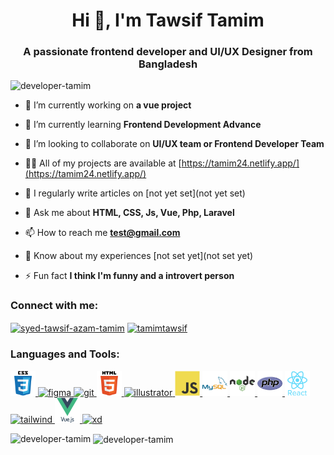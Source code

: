<h1 align="center">Hi 👋, I'm Tawsif Tamim</h1>
<h3 align="center">A passionate frontend developer and UI/UX Designer from Bangladesh</h3>

<p align="left"> <img src="https://komarev.com/ghpvc/?username=developer-tamim&label=Profile%20views&color=0e75b6&style=flat" alt="developer-tamim" /> </p>

- 🔭 I’m currently working on **a vue project**

- 🌱 I’m currently learning **Frontend Development Advance**

- 👯 I’m looking to collaborate on **UI/UX team or Frontend Developer Team**

- 👨‍💻 All of my projects are available at [https://tamim24.netlify.app/](https://tamim24.netlify.app/)

- 📝 I regularly write articles on [not yet set](not yet set)

- 💬 Ask me about **HTML, CSS, Js, Vue, Php, Laravel**

- 📫 How to reach me **test@gmail.com**

- 📄 Know about my experiences [not set yet](not set yet)

- ⚡ Fun fact **I think I'm funny and a introvert person**

<h3 align="left">Connect with me:</h3>
<p align="left">
<a href="https://linkedin.com/in/syed-tawsif-azam-tamim" target="blank"><img align="center" src="https://raw.githubusercontent.com/rahuldkjain/github-profile-readme-generator/master/src/images/icons/Social/linked-in-alt.svg" alt="syed-tawsif-azam-tamim" height="30" width="40" /></a>
<a href="https://instagram.com/tamimtawsif" target="blank"><img align="center" src="https://raw.githubusercontent.com/rahuldkjain/github-profile-readme-generator/master/src/images/icons/Social/instagram.svg" alt="tamimtawsif" height="30" width="40" /></a>
</p>

<h3 align="left">Languages and Tools:</h3>
<p align="left"> <a href="https://www.w3schools.com/css/" target="_blank" rel="noreferrer"> <img src="https://raw.githubusercontent.com/devicons/devicon/master/icons/css3/css3-original-wordmark.svg" alt="css3" width="40" height="40"/> </a> <a href="https://www.figma.com/" target="_blank" rel="noreferrer"> <img src="https://www.vectorlogo.zone/logos/figma/figma-icon.svg" alt="figma" width="40" height="40"/> </a> <a href="https://git-scm.com/" target="_blank" rel="noreferrer"> <img src="https://www.vectorlogo.zone/logos/git-scm/git-scm-icon.svg" alt="git" width="40" height="40"/> </a> <a href="https://www.w3.org/html/" target="_blank" rel="noreferrer"> <img src="https://raw.githubusercontent.com/devicons/devicon/master/icons/html5/html5-original-wordmark.svg" alt="html5" width="40" height="40"/> </a> <a href="https://www.adobe.com/in/products/illustrator.html" target="_blank" rel="noreferrer"> <img src="https://www.vectorlogo.zone/logos/adobe_illustrator/adobe_illustrator-icon.svg" alt="illustrator" width="40" height="40"/> </a> <a href="https://developer.mozilla.org/en-US/docs/Web/JavaScript" target="_blank" rel="noreferrer"> <img src="https://raw.githubusercontent.com/devicons/devicon/master/icons/javascript/javascript-original.svg" alt="javascript" width="40" height="40"/> </a> <a href="https://www.mysql.com/" target="_blank" rel="noreferrer"> <img src="https://raw.githubusercontent.com/devicons/devicon/master/icons/mysql/mysql-original-wordmark.svg" alt="mysql" width="40" height="40"/> </a> <a href="https://nodejs.org" target="_blank" rel="noreferrer"> <img src="https://raw.githubusercontent.com/devicons/devicon/master/icons/nodejs/nodejs-original-wordmark.svg" alt="nodejs" width="40" height="40"/> </a> <a href="https://www.php.net" target="_blank" rel="noreferrer"> <img src="https://raw.githubusercontent.com/devicons/devicon/master/icons/php/php-original.svg" alt="php" width="40" height="40"/> </a> <a href="https://reactjs.org/" target="_blank" rel="noreferrer"> <img src="https://raw.githubusercontent.com/devicons/devicon/master/icons/react/react-original-wordmark.svg" alt="react" width="40" height="40"/> </a> <a href="https://tailwindcss.com/" target="_blank" rel="noreferrer"> <img src="https://www.vectorlogo.zone/logos/tailwindcss/tailwindcss-icon.svg" alt="tailwind" width="40" height="40"/> </a> <a href="https://vuejs.org/" target="_blank" rel="noreferrer"> <img src="https://raw.githubusercontent.com/devicons/devicon/master/icons/vuejs/vuejs-original-wordmark.svg" alt="vuejs" width="40" height="40"/> </a> <a href="https://www.adobe.com/products/xd.html" target="_blank" rel="noreferrer"> <img src="https://cdn.worldvectorlogo.com/logos/adobe-xd.svg" alt="xd" width="40" height="40"/> </a> </p>

<p><img align="left" src="https://github-readme-stats.vercel.app/api/top-langs?username=developer-tamim&show_icons=true&locale=en&layout=compact" alt="developer-tamim" /></p>

<p>&nbsp;<img align="center" src="https://github-readme-stats.vercel.app/api?username=developer-tamim&show_icons=true&locale=en" alt="developer-tamim" /></p>
